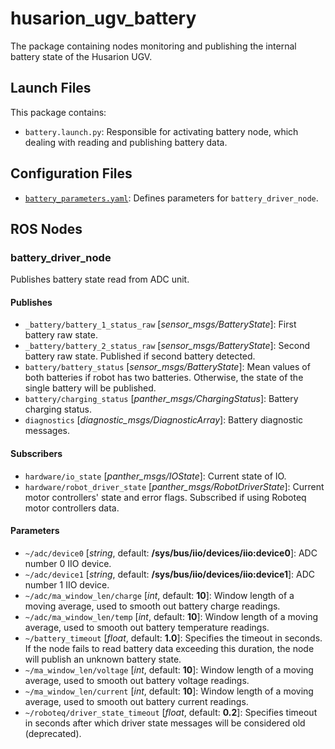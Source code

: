 # husarion_ugv_battery

The package containing nodes monitoring and publishing the internal battery state of the Husarion UGV.

## Launch Files

This package contains:

- `battery.launch.py`: Responsible for activating battery node, which dealing with reading and publishing battery data.

## Configuration Files

- [`battery_parameters.yaml`](./config/battery_parameters.yaml): Defines parameters for `battery_driver_node`.

## ROS Nodes

### battery_driver_node

Publishes battery state read from ADC unit.

#### Publishes

- `_battery/battery_1_status_raw` [*sensor_msgs/BatteryState*]: First battery raw state.
- `_battery/battery_2_status_raw` [*sensor_msgs/BatteryState*]: Second battery raw state. Published if second battery detected.
- `battery/battery_status` [*sensor_msgs/BatteryState*]: Mean values of both batteries if robot has two batteries. Otherwise, the state of the single battery will be published.
- `battery/charging_status` [*panther_msgs/ChargingStatus*]: Battery charging status.
- `diagnostics` [*diagnostic_msgs/DiagnosticArray*]: Battery diagnostic messages.

#### Subscribers

- `hardware/io_state` [*panther_msgs/IOState*]: Current state of IO.
- `hardware/robot_driver_state` [*panther_msgs/RobotDriverState*]: Current motor controllers' state and error flags. Subscribed if using Roboteq motor controllers data.

#### Parameters

- `~/adc/device0` [*string*, default: **/sys/bus/iio/devices/iio:device0**]: ADC number 0 IIO device.
- `~/adc/device1` [*string*, default: **/sys/bus/iio/devices/iio:device1**]: ADC number 1 IIO device.
- `~/adc/ma_window_len/charge` [*int*, default: **10**]: Window length of a moving average, used to smooth out battery charge readings.
- `~/adc/ma_window_len/temp` [*int*, default: **10**]: Window length of a moving average, used to smooth out battery temperature readings.
- `~/battery_timeout` [*float*, default: **1.0**]: Specifies the timeout in seconds. If the node fails to read battery data exceeding this duration, the node will publish an unknown battery state.
- `~/ma_window_len/voltage` [*int*, default: **10**]: Window length of a moving average, used to smooth out battery voltage readings.
- `~/ma_window_len/current` [*int*, default: **10**]: Window length of a moving average, used to smooth out battery current readings.
- `~/roboteq/driver_state_timeout` [*float*, default: **0.2**]: Specifies timeout in seconds after which driver state messages will be considered old (deprecated).
